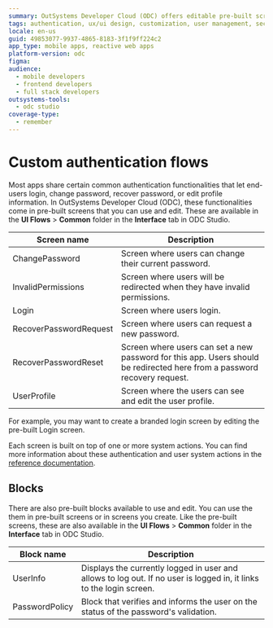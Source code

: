 ```yaml
---
summary: OutSystems Developer Cloud (ODC) offers editable pre-built screens and blocks for custom authentication flows.
tags: authentication, ux/ui design, customization, user management, security
locale: en-us
guid: 49853077-9937-4865-8183-3f1f9ff224c2
app_type: mobile apps, reactive web apps
platform-version: odc
figma:
audience:
  - mobile developers
  - frontend developers
  - full stack developers
outsystems-tools:
  - odc studio
coverage-type:
  - remember
---
```


# Custom authentication flows

Most apps share certain common authentication functionalities that let end-users login, change password, recover password, or edit profile information. In OutSystems Developer Cloud (ODC), these functionalities come in pre-built screens that you can use and edit. These are available in the **UI Flows** > **Common** folder in the **Interface** tab in ODC Studio.

| Screen name | Description |
| ---|--- |
| ChangePassword | Screen where users can change their current password. |
| InvalidPermissions | Screen where users will be redirected when they have invalid permissions. |
| Login | Screen where users login. |
| RecoverPasswordRequest | Screen where users can request a new password. |
| RecoverPasswordReset | Screen where users can set a new password for this app. Users should be redirected here from a password recovery request. |
| UserProfile | Screen where the users can see and edit the user profile. |

For example, you may want to create a branded login screen by editing the pre-built Login screen.

Each screen is built on top of one or more system actions. You can find more information about these authentication and user system actions in the [reference documentation](../../reference/intro.md#system-actions).

## Blocks

There are also pre-built blocks available to use and edit. You can use the them in pre-built screens or in screens you create. Like the pre-built screens, these are also available in the **UI Flows** > **Common** folder in the **Interface** tab in ODC Studio.

| Block name | Description |
| ---|--- |
| UserInfo | Displays the currently logged in user and allows to log out. If no user is logged in, it links to the login screen. |
| PasswordPolicy | Block that verifies and informs the user on the status of the password's validation. |
